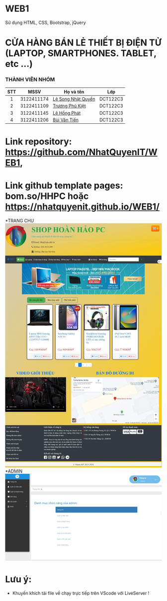 # WEB1
Sử dụng HTML, CSS, Bootstrap, jQuery
# CỬA HÀNG BÁN LẺ THIẾT BỊ ĐIỆN TỬ (LAPTOP, SMARTPHONES. TABLET, etc ...)

### THÀNH VIÊN NHÓM
| STT |    MSSV    | Họ và tên                                                                   | Lớp |
| :-: | :--------: | --------------------------------------------------------------------------- | -------- |
|  1  | 3122411174 | [Lê Song Nhật Quyền](https://www.facebook.com/songquyen.it.vn) | DCT122C3 |
|  2  | 3122411109 | [Trương Phú Kiệt](https://www.facebook.com/kiet.chuong.54)           | DCT122C3 |
|  3  | 3122411145 | [Lê Hồng Phát](https://www.facebook.com/fatle44)                           | DCT122C3 |
|  4  | 3122411206 | [Bùi Văn Tiến](https://www.facebook.com/profile.php?id=100042330444272)| DCT122C3 |

# Link repository: https://github.com/NhatQuyenIT/WEB1, 
# Link github template pages: bom.so/HHPC hoặc https://nhatquyenit.github.io/WEB1/

*TRANG CHU 
![alt text](./img/Web%20capture_29-1-2024_04620_127.0.0.1.jpeg)
*ADMIN
![alt text](./img/Web%20capture_29-1-2024_05011_127.0.0.1.jpeg)

# Lưu ý: 
- Khuyến khích tải file về chạy trực tiếp trên VScode với LiveServer !